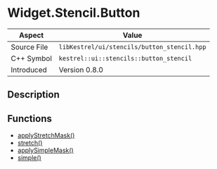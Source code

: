 # Widget.Stencil.Button
| Aspect | Value |
| --- | --- |
| Source File | `libKestrel/ui/stencils/button_stencil.hpp` |
| C++ Symbol | `kestrel::ui::stencils::button_stencil` |
| Introduced | Version 0.8.0 |
## Description

## Functions

 - [applyStretchMask()](applyStretchMask.md)
 - [stretch()](stretch.md)
 - [applySimpleMask()](applySimpleMask.md)
 - [simple()](simple.md)
